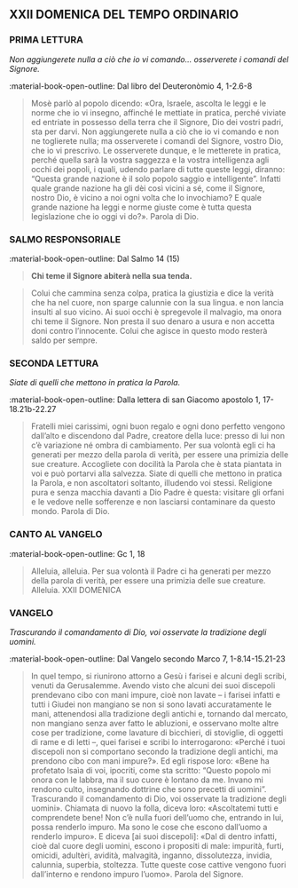 ## XXII DOMENICA DEL TEMPO ORDINARIO
> 
### PRIMA LETTURA
*Non aggiungerete nulla a ciò che io vi comando… osserverete i comandi del Signore.*

:material-book-open-outline: Dal libro del Deuteronòmio
4, 1-2.6-8

> Mosè parlò al popolo dicendo: «Ora, Israele, ascolta le leggi e le norme che io vi insegno, affinché le mettiate in pratica, perché viviate ed entriate in possesso della terra che il Signore, Dio dei vostri padri, sta per darvi. Non aggiungerete nulla a ciò che io vi comando e non ne toglierete nulla; ma osserverete i comandi del Signore, vostro Dio, che io vi prescrivo. Le osserverete dunque, e le metterete in pratica, perché quella sarà la vostra saggezza e la vostra intelligenza agli occhi dei popoli, i quali, udendo parlare di tutte queste leggi, diranno: “Questa grande nazione è il solo popolo saggio e intelligente”. Infatti quale grande nazione ha gli dèi così vicini a sé, come il Signore, nostro Dio, è vicino a noi ogni volta che lo invochiamo? E quale grande nazione ha leggi e norme giuste come è tutta questa legislazione che io oggi vi do?». Parola di Dio.
> 
### SALMO RESPONSORIALE
:material-book-open-outline: Dal Salmo 14 (15)

>**Chi teme il Signore abiterà nella sua tenda.**

> Colui che cammina senza colpa,
> pratica la giustizia
> e dice la verità che ha nel cuore,
> non sparge calunnie con la sua lingua.
> e non lancia insulti al suo vicino.
> Ai suoi occhi è spregevole il malvagio,
> ma onora chi teme il Signore.
> Non presta il suo denaro a usura
> e non accetta doni contro l’innocente.
> Colui che agisce in questo modo
> resterà saldo per sempre.
> 
### SECONDA LETTURA
*Siate di quelli che mettono in pratica la Parola.*

:material-book-open-outline: Dalla lettera di san Giacomo apostolo
1, 17-18.21b-22.27

> Fratelli miei carissimi, ogni buon regalo e ogni dono perfetto vengono dall’alto e discendono dal Padre, creatore della luce: presso di lui non c’è variazione né ombra di cambiamento. Per sua volontà egli ci ha generati per mezzo della parola di verità, per essere una primizia delle sue creature. Accogliete con docilità la Parola che è stata piantata in voi e può portarvi alla salvezza. Siate di quelli che mettono in pratica la Parola, e non ascoltatori soltanto, illudendo voi stessi. Religione pura e senza macchia davanti a Dio Padre è questa: visitare gli orfani e le vedove nelle sofferenze e non lasciarsi contaminare da questo mondo. Parola di Dio.
> 
### CANTO AL VANGELO
:material-book-open-outline: Gc 1, 18

> Alleluia, alleluia.
> Per sua volontà il Padre ci ha generati
> per mezzo della parola di verità,
> per essere una primizia delle sue creature.
> Alleluia. XXII DOMENICA
> 
### VANGELO
*Trascurando il comandamento di Dio, voi osservate la tradizione degli uomini.*

:material-book-open-outline: Dal Vangelo secondo Marco
7, 1-8.14-15.21-23

> In quel tempo, si riunirono attorno a Gesù i farisei e alcuni degli scribi, venuti da Gerusalemme. Avendo visto che alcuni dei suoi discepoli prendevano cibo con mani impure, cioè non lavate – i farisei infatti e tutti i Giudei non mangiano se non si sono lavati accuratamente le mani, attenendosi alla tradizione degli antichi e, tornando dal mercato, non mangiano senza aver fatto le abluzioni, e osservano molte altre cose per tradizione, come lavature di bicchieri, di stoviglie, di oggetti di rame e di letti –, quei farisei e scribi lo interrogarono: «Perché i tuoi discepoli non si comportano secondo la tradizione degli antichi, ma prendono cibo con mani impure?». Ed egli rispose loro: «Bene ha profetato Isaìa di voi, ipocriti, come sta scritto: “Questo popolo mi onora con le labbra, ma il suo cuore è lontano da me. Invano mi rendono culto, insegnando dottrine che sono precetti di uomini”. Trascurando il comandamento di Dio, voi osservate la tradizione degli uomini». Chiamata di nuovo la folla, diceva loro: «Ascoltatemi tutti e comprendete bene! Non c’è nulla fuori dell’uomo che, entrando in lui, possa renderlo impuro. Ma sono le cose che escono dall’uomo a renderlo impuro». E diceva [ai suoi discepoli]: «Dal di dentro infatti, cioè dal cuore degli uomini, escono i propositi di male: impurità, furti, omicidi, adultèri, avidità, malvagità, inganno, dissolutezza, invidia, calunnia, superbia, stoltezza. Tutte queste cose cattive vengono fuori dall’interno e rendono impuro l’uomo». Parola del Signore.